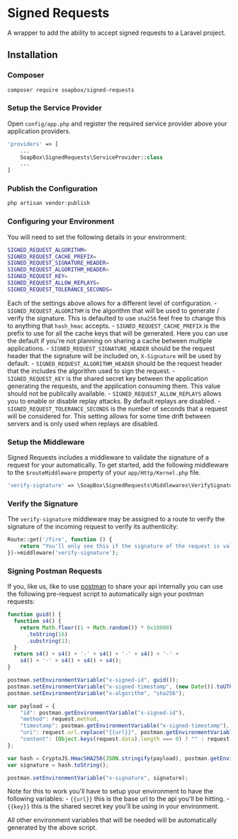 # Signed Requests

A wrapper to add the ability to accept signed requests to a Laravel project.

## Installation

### Composer

```sh
composer require soapbox/signed-requests
```

### Setup the Service Provider

Open `config/app.php` and register the required service provider above your application providers.

```php
'providers' => [
    ...
    SoapBox\SignedRequests\ServiceProvider::class
    ...
]
```

### Publish the Configuration

```php
php artisan vendor:publish
```

### Configuring your Environment

You will need to set the following details in your environment:

```sh
SIGNED_REQUEST_ALGORITHM=
SIGNED_REQUEST_CACHE_PREFIX=
SIGNED_REQUEST_SIGNATURE_HEADER=
SIGNED_REQUEST_ALGORITHM_HEADER=
SIGNED_REQUEST_KEY=
SIGNED_REQUEST_ALLOW_REPLAYS=
SIGNED_REQUEST_TOLERANCE_SECONDS=
```

Each of the settings above allows for a different level of configuration.
    - `SIGNED_REQUEST_ALGORITHM` is the algorithm that will be used to generate / verify the signature. This is defaulted to use `sha256` feel free to change this to anything that `hash_hmac` accepts.
    - `SIGNED_REQUEST_CACHE_PREFIX` is the prefix to use for all the cache keys that will be generated. Here you can use the default if you're not planning on sharing a cache between multiple applications.
    - `SIGNED_REQUEST_SIGNATURE_HEADER` should be the request header that the signature will be included on, `X-Signature` will be used by default.
    - `SIGNED_REQUEST_ALGORITHM_HEADER` should be the request header that the includes the algorithm used to sign the request.
    - `SIGNED_REQUEST_KEY` is the shared secret key between the application generating the requests, and the application consuming them. This value should not be publically available.
    - `SIGNED_REQUEST_ALLOW_REPLAYS` allows you to enable or disable replay attacks. By default replays are disabled.
    - `SIGNED_REQUEST_TOLERANCE_SECONDS` is the number of seconds that a request will be considered for. This setting allows for some time drift between servers and is only used when replays are disabled.

### Setup the Middleware

Signed Requests includes a middleware to validate the signature of a request for your automatically. To get started, add the following middleware to the `$routeMiddleware` property of your `app/Http/Kernel.php` file.

```php
'verify-signature' => \SoapBox\SignedRequests\Middlewares\VerifySignature::class
```

### Verify the Signature

The `verify-signature` middleware may be assigned to a route to verify the signature of the incoming request to verify its authenticity:

```php
Route::get('/fire', function () {
    return "You'll only see this if the signature of the request is valid!";
})->middleware('verify-signature');
```

### Signing Postman Requests

If you, like us, like to use [postman](https://www.getpostman.com/) to share your api internally you can use the following pre-request script to automatically sign your postman requests:

```js
function guid() {
  function s4() {
    return Math.floor((1 + Math.random()) * 0x10000)
      .toString(16)
      .substring(1);
  }
  return s4() + s4() + '-' + s4() + '-' + s4() + '-' +
    s4() + '-' + s4() + s4() + s4();
}

postman.setEnvironmentVariable("x-signed-id", guid());
postman.setEnvironmentVariable("x-signed-timestamp", (new Date()).toUTCString());
postman.setEnvironmentVariable("x-algorithm", "sha256");

var payload = {
    "id": postman.getEnvironmentVariable("x-signed-id"),
    "method": request.method,
    "timestamp": postman.getEnvironmentVariable("x-signed-timestamp"),
    "uri": request.url.replace("{{url}}", postman.getEnvironmentVariable("url")),
    "content": (Object.keys(request.data).length === 0) ? "" : request.data
};

var hash = CryptoJS.HmacSHA256(JSON.stringify(payload), postman.getEnvironmentVariable("key"));
var signature = hash.toString();

postman.setEnvironmentVariable("x-signature", signature);
```

Note for this to work you'll have to setup your environment to have the following variables:
    - `{{url}}` this is the base url to the api you'll be hitting.
    - `{{key}}` this is the shared secret key you'll be using in your environment.

All other environment variables that will be needed will be automatically generated by the above script.
